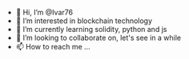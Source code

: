 - 👋 Hi, I’m @Ivar76
- 👀 I’m interested in blockchain technology
- 🌱 I’m currently learning solidity, python and js
- 💞️ I’m looking to collaborate on, let's see in a while
- 📫 How to reach me ...

<!---
Ivar76/Ivar76 is a ✨ special ✨ repository because its `README.md` (this file) appears on your GitHub profile.
You can click the Preview link to take a look at your changes.
--->
